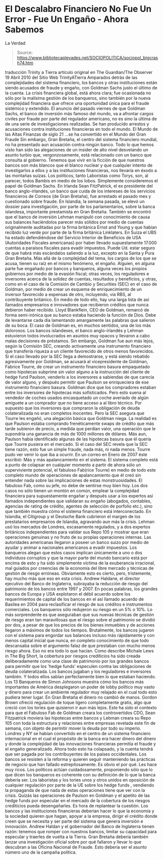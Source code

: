 # El Descalabro Financiero No Fue Un Error - Fue Un Engaño - Ahora Sabemos 
La Verdad

> Source: https://www.bibliotecapleyades.net/SOCIOPOLITICA/sociopol_bigcrash74.htm

traducción Trinity a Tierra
artículo original en
The Guardian/The
Observer
19 Abril 2010
del Sitio Web
TrinityATierra
Amparados detrás de las complejidades del
sistema financiero, los bancos y otras instituciones están siendo acusados
de fraude y engaño, con Goldman Sachs justo
el último de la cuenta.
La crisis financiera global, está ahora clara; fue ocasionada no sólo por la
malísima gestión de los banqueros, sino también por la nueva complejidad
financiera que ofrece una oportunidad única para el fraude sistémico y
extendido. El anuncio del pasado viernes de que
Goldman Sachs, el banco de
inversión más famoso del mundo, va a afrontar cargos civiles por fraude por
parte del regulador americano, no es sino la última de de una serie de
investigaciones realizadas.
Se han producido arrestos y acusaciones contra
instituciones financieras en todo el mundo.
El Mundo de las Altas
Finanzas de siglo 21
...se ha convertido en el Mundo del Gran Fraude
Sin embargo, Gran Bretaña, el centro del sistema financiero mundial, no ha
presentado aun acusación contra ningún banco. Todo lo que hemos visto han
sido las alegaciones de un insider de alto nivel desvelando un asunto
turbio que, vergonzosamente, está relacionado con un banco que consulta al
gobierno.
Tenemos que vivir en la ficción de que nuestros bancos son más
blancos que el blanco nuclear y que cualquier intento de investigarlos a
ellos y a las instituciones financieras, nos llevaría en éxodo a las
montañas suizas.
Los políticos, tanto Laboristas como Torys, son, al parecer, todos Bambis
en medio de los lobos.
Simplemente consideremos el papel de Goldman Sachs. En Irlanda Sean FitzPatrick, el ex presidente del banco anglo-irlandés, un banco que cuida
de los intereses de los servicios financieros de Correos (de Gran Bretaña),
fue arrestado el pasado mes y cuestionado sobre fraude. En Islandia, la
semana pasada, se elevó un dossier para investigación, por parte de los
parlamentarios, sobre la banca islandesa, importante prestamista en Gran
Bretaña.
También se encontró que el banco de inversión Lehman manipuló con
conocimiento de causa sus balances haciéndolos parecer más sólidos por medio
de cuentas originalmente auditadas por la firma británica Ernst and Young y
que habían recibido luz verde por parte de la firma británica Linklaters.
En Suiza el UBS ha estado defendiéndose del Servicio Interior de Beneficios
de USA (Autoridades Fiscales americanas) por haber llevado supuestamente
17.000 cuentas a paraísos fiscales para evadir impuestos. Puede Ud. estar
seguro de que habrá más escándalos saliendo a la luz, excepto en la Santa y
Pura Gran Bretaña.
Más allá de la complejidad del tema, los cargos de los que se acusa, tienen
su raíz en el mismo fenómeno, el engaño. Alguien, en alguna parte fue
engañado por bancos y banqueros, alguna veces los propios gobiernos por
medio de la evasión fiscal; otras veces, los reguladores e inversores acerca
de la solidez de cuentas, resultados y beneficios, y otras, como en el caso
de la Comisión de Cambio y Securities (SEC) en el caso de Goldman, por medio
de crear un esquema de enriquecimiento de un inversor favorecido a expensas
de otro, incluyendo, via RBS, al contribuyente británico.
En medio de todo ello, hay una larga lista de así llamados empresarios e
innovadores que recibieron créditos que nunca debieron haber recibido.
Lloyd Blankflein, CEO de Goldman, remarcó de forma semi-irónica que su
banco estaba haciendo la función de Dios. Debe de levantarse cada día
lamentando amargamente las palabras que salieron de su boca.
El caso de Goldman es, en muchos sentidos, una de los más dolorosos. Los
bancos islandeses, el banco anglo-irlandés y Lehman estuvieron todos
involucrados en asuntos muy opacos y llevaron a cabo malas decisiones de
préstamos. Sin embargo, Goldman fue aun más lejos, según la Comisión SEC,
creando activamente una instrumento financiero que transfería riqueza a un
cliente favorecido de otros menos favorecidos.
Si el caso llevado por la SEC llega a demostrarse, y está siendo rebatido
agresivamente por Goldman, se acusará al vicepresidente de Goldman, Fabrice
Tourre, de crear un instrumento financiero basura empaquetado como
hipotecas subprime sin valor alguno a la instrucción del cliente de
hedge fund
Paulson, venderlo a los inversores a sabiendas de que carecía de valor
alguno, y después permitir que Paulson se enriqueciera de ese instrumento
financiero basura.
Goldman dice que los compradores estaban entre los inversores de hipotecas
más sofisticados. Pero esto suena al vendedor de coches usados encasquetado
un coche averiado de algún amiguete a un comprador que no tiene acceso a al
libro técnico.
Por supuesto que los inversores que compraron la obligación de deuda
colateralizada no eran completos inocentes. Pero la SEC asegura que Tourre
les engañó, una alegación básica que Goldman niega.
La realidad es que Paulson estaba comprando frenéticamente
swaps de crédito
que más tarde subieron de precio, a medida que perdían valor, una operación
que le supondría una ganancia de más de 1000 millones de dólares. Más aun,
Paulson había identificado algunas de las hipotecas basura que él quería que
Tourre pusiera en el mercado. Si el caso del SEC revela que la SEC tiene
razón, esto fue un simple fraude, nada más, ni nada menos.
Tourre pudo ver venir lo que iba a ocurrir. En un correo en Enero de 2007
éste escribió:
Más y más apalancamiento en el sistema. El sistema completo está a punto de
colapsar en cualquier momento a partir de ahora
sólo un superviviente
potencial, el fabuloso Fab(rice Tourre) en medio de todo este completo mundo
de operaciones de apalancamiento que él creó sin entender nada sobre las
implicaciones de estas monstruosidades.
El fabuloso Fab, como su jefe, no debe de sentirse muy bien hoy.
Los dos casos no sólo tienen un montón en común, emplear la complejidad
financiera para supuestamente engañar y después usar a los expertos así
llamados independientes que validaran su engaño (abogados, contables,
agencias de rating de crédito, agentes de selección de porfolio
etc.), sino
que también muestra cómo el sistema financiero está interconectado.
En Islandia, el Citigroup y el Deutsche Bank cubrieron el margen de los
prestatarios empresarios de Islandia, agravando aun más la crisis.
Lehman usó los mercados de Londres, escasamente regulados, y a dos expertos
británicos independientes para validar sus Repo 105 y mostrar que eran
operaciones genuinas y no fruto de su propias operaciones internas. Las
autoridades americanas llegaron a poseer un banco suizo por medio de ayudar
y animar a nacionales americanos a evadir impuestos.
Los banqueros alegan que estos casos implican únicamente a uno o dos
individuos corruptos y que la mayor parte del mundo bancario está por encima
de esto y ha sido simplemente víctima de la exuberancia irracional, mal
guiados por creencias de la economía del libre mercado y técnicas de gestión
de riesgo erróneas.
Obviamente esto es cierto, pero, tristemente, hay mucho
más que eso en esta crisis.
Andrew Haldane, el director ejecutivo del Banco de Inglaterra, subrayaba la
reducción de riesgo del patrimonio de los bancos entre 1997 y 2007. En pocas
palabras, los grandes bancos de Europa y USA explotaron el débil acuerdo
sobre los requerimientos de capital de los bancos en el así llamado
acuerdo
de Basilea en 2004 para reclasificar el riesgo de sus créditos e
instrumentos comerciales.
Los banqueros sólo redujeron su riesgo en un 5% o 10%. Lo más sorprendente
es que aseguraban que sus nuevas técnicas de gestión de riesgo eran tan
maravillosas que el riesgo sobre el patrimonio se dividió por dos, a pesar
de que los precios de los bienes inmuebles y de acciones llegaron a máximos
de todos los tiempos.
Brutalmente, los bancos jugaron con el sistema para engordar sus balances
incluso más rápidamente y con menos capital inicial que nunca, en completo
conocimiento de que todo descansaba sobre el argumento falaz de que
prestaban con mucho menos riesgo ahora. Eso no era todo lo que hacían.
Como
describe Michale Lews in The Big Short, la cobertura por riesgos
crediticios ha sido creada deliberadamente como una clase de patrimonio por
los grandes bancos para permitir que los 'hedge funds' especulen contra las
obligaciones de deuda colateralizada.
Los bancos jugaban y los reguladores e inversores también. Y todos ellos
sabían perfectamente bien lo que estaban haciendo. Los
13 Banqueros de Simon
Johnsons muestra cómo los bancos más importantes de América desplegaron un
poder de lobby político muy vasto y dinero para crear un ambiente regulador
muy relajado en el cual todo esto pudiera tener lugar. En Gran Bretaña el
dinero no cambió de manos.
Gordon Brown ofreció regulación de toque ligero
completamente gratis, algo que creció con los tories que quisieron ir aun
más lejos.
Este ha sido el contexto para que el Fabuloso Fab de Goldman creara
los
controvertidos CDO, Sean Fitzpatrick moviera las hipotecas entre bancos y
Lebman creara su Repo 105 con toda la estructura y relaciones entre empresas
revelada este fin de semana, con objeto de permitir mover la deuda por todo
su imperio.
Londres y NY se habían convertido en el centro de un sistema financiero
internacional en el cual el propósito de la banca era hacer dinero del
dinero y donde la complejidad de las innovaciones financieras
permitía el
fraude y el engaño generalizado.
Ahora todo esto ha colapsado, y la cuenta tendrá que ser pagada por los
contribuyentes de los países occidentales. Los bancos se resisten a la
reforma y quieren seguir manteniendo las prácticas de negocio que han
fallado estrepitosamente. Es obvio el por qué. Les hace muy ricos. Los
políticos actúan cuidadosamente, proponiendo sólo que lo que dicen los
banqueros es coherente con su definición de lo que la banca debería ser.
Los
laboristas y los tories unos y otros unidos en oposición de cualquier
regulación por parte de la UE sobre los hedge funds , vendiendo la
propaganda de que nada de estas operaciones tiene que ver con la crisis.
Quizás las operaciones de Paulson en Goldman y el apetito de las hedge funds
por especular en el mercado de la cobertura de los riesgos crediticios pueda
desengañarles.
Es hora de replantear la cuestión. Los bancos y las instituciones
financieras deberían hacer lo que la economía y la sociedad quieren que
hagan, apoyar a la empresa, dirigir el crédito donde creen que se necesita y
ser parte del sistema que genera inversión e innovación.
Andrew Haldan y el gobernador del Banco de Inglaterra tienen razón:
tenemos
que romper con nuestros bancos, limitar su capacidad para especular y
traerles de vuelta a la Tierra.
Gran Bretaña debería también lanzar una
investigación oficial sobre por qué fallaron y llevar lo que descubran a las
Oficina Nacional de Fraude.
Esto debería ser el asunto número uno de la
campaña política.
